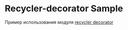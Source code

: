 # Recycler-decorator Sample

Пример использования модуля [recycler decorator](../lib-recycler-decorator)

